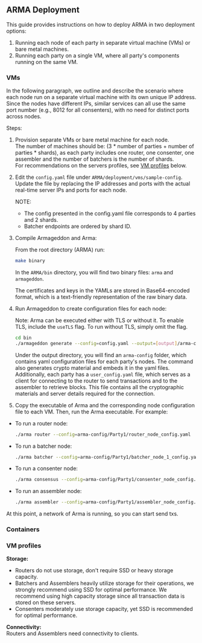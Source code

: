 ## ARMA Deployment

This guide provides instructions on how to deploy ARMA in two deployment options:
1. Running each node of each party in separate virtual machine (VMs) or bare metal machines.
2. Running each party on a single VM, where all party's components running on the same VM.


### VMs
In the following paragraph, we outline and describe the scenario where each node run on a separate virtual machine with its own unique IP address.
Since the nodes have different IPs, similar services can all use the same port number (e.g., 8012 for all consenters), with no need for distinct ports across nodes.

Steps:
1. Provision separate VMs or bare metal machine for each node.   
The number of machines should be: (3 * number of parties + number of parties * shards), as each party includes one router, one consenter, one assembler and the number of batchers is the number of shards.   
    For recommendations on the servers profiles, see [VM profiles](#vm-profiles) below.
2. Edit the `config.yaml` file under `ARMA/deployment/vms/sample-config`.
   Update the file by replacing the IP addresses and ports with the actual real-time server IPs and ports for each node.
    
    NOTE: 
   - The config presented in the config.yaml file corresponds to 4 parties and 2 shards.
   - Batcher endpoints are ordered by shard ID. 
    
3. Compile Armageddon and Arma: 

   From the root directory (ARMA) run:
   ```bash
   make binary
   ```
    In the `ARMA/bin` directory, you will find two binary files: `arma` and `armageddon`. 
    
    The certificates and keys in the YAMLs are stored in Base64-encoded format, which is a text-friendly representation of the raw binary data.
4. Run Armageddon to create configuration files for each node:
   
    Note: Arma can be executed either with TLS or without it. To enable TLS, include the `useTLS` flag. To run without TLS, simply omit the flag.

   ```bash
   cd bin
   ./armageddon generate --config=config.yaml --output=[output]/arma-config --useTLS
   ```

   Under the output directory, you will find an `arma-config` folder, which contains yaml configuration files for each party's nodes. The command also generates crypto material and embeds it in the yaml files.  
   Additionally, each party has a `user_config.yaml` file, which serves as a client for connecting to the router to send transactions and to the assembler to retrieve blocks. This file contains all the cryptographic materials and server details required for the connection.

5. Copy the executable of Arma and the corresponding node configuration file to each VM. Then, run the Arma executable.
For example:
* To run a router node:
   ```bash
   ./arma router --config=arma-config/Party1/router_node_config.yaml
   ```
* To run a batcher node:
   ```bash
   ./arma batcher --config=arma-config/Party1/batcher_node_1_config.yaml
   ```
* To run a consenter node:
   ```bash
   ./arma consensus --config=arma-config/Party1/consenter_node_config.yaml
   ```
* To run an assembler node: 
   ```bash
   ./arma assembler --config=arma-config/Party1/assembler_node_config.yaml
   ```

At this point, a network of Arma is running, so you can start send txs. 

### Containers

<a name="vm-profiles"></a>
### VM profiles 
**Storage:**  
* Routers do not use storage, don't require SSD or heavy storage capacity. 
* Batchers and Assemblers heavily utilize storage for their operations, we strongly recommend using SSD for optimal performance. We recommend using high capacity storage since all transaction data is stored on these servers.
* Consenters moderately use storage capacity, yet SSD is recommended for optimal performance.

**Connectivity:**  
Routers and Assemblers need connectivity to clients.